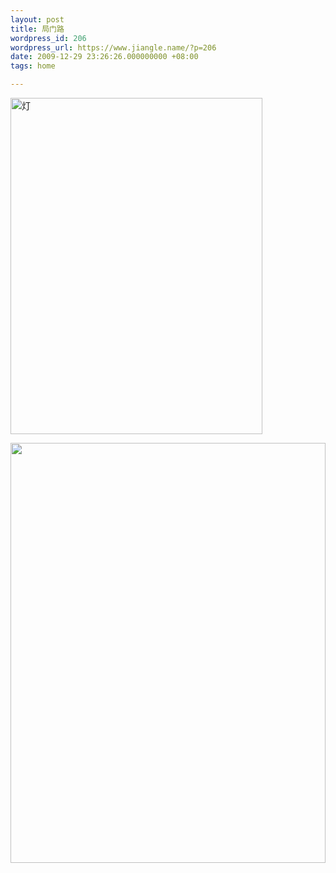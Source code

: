```yaml
---
layout: post
title: 局门路
wordpress_id: 206
wordpress_url: https://www.jiangle.name/?p=206
date: 2009-12-29 23:26:26.000000000 +08:00
tags: home

---
```

<a href="http://i.jiangle.name/wp-content/uploads/2009/12/IMG_0113.jpg"><img class="size-full wp-image-205   " title="灯" src="http://i.jiangle.name/wp-content/uploads/2009/12/IMG_0113.jpg" alt="灯" width="403" height="538" /></a>

<a href="http://i.jiangle.name/wp-content/uploads/2009/12/IMG_0107.jpg"><img class="size-full wp-image-204  " title="八号桥III" src="http://i.jiangle.name/wp-content/uploads/2009/12/IMG_0107.jpg" alt="" width="504" height="672" /></a>
